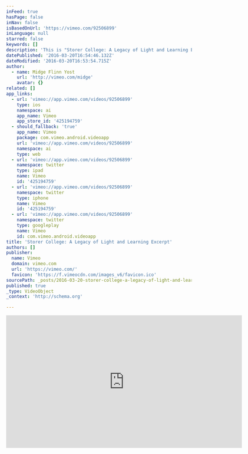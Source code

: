 ```yaml
---
inFeed: true
hasPage: false
inNav: false
isBasedOnUrl: 'https://vimeo.com/92506899'
inLanguage: null
starred: false
keywords: []
description: 'This is "Storer College: A Legacy of Light and Learning Excerpt" by midge on Vimeo, the home for high quality videos and the people who love them.'
datePublished: '2016-03-20T16:54:46.132Z'
dateModified: '2016-03-20T16:53:54.715Z'
author:
  - name: Midge Flinn Yost
    url: 'http://vimeo.com/midge'
    avatar: {}
related: []
app_links:
  - url: 'vimeo://app.vimeo.com/videos/92506899'
    type: ios
    namespace: ai
    app_name: Vimeo
    app_store_id: '425194759'
  - should_fallback: 'true'
    app_name: Vimeo
    package: com.vimeo.android.videoapp
    url: 'vimeo://app.vimeo.com/videos/92506899'
    namespace: ai
    type: web
  - url: 'vimeo://app.vimeo.com/videos/92506899'
    namespace: twitter
    type: ipad
    name: Vimeo
    id: '425194759'
  - url: 'vimeo://app.vimeo.com/videos/92506899'
    namespace: twitter
    type: iphone
    name: Vimeo
    id: '425194759'
  - url: 'vimeo://app.vimeo.com/videos/92506899'
    namespace: twitter
    type: googleplay
    name: Vimeo
    id: com.vimeo.android.videoapp
title: 'Storer College: A Legacy of Light and Learning Excerpt'
authors: []
publisher:
  name: Vimeo
  domain: vimeo.com
  url: 'https://vimeo.com/'
  favicon: 'https://f.vimeocdn.com/images_v6/favicon.ico'
sourcePath: _posts/2016-03-20-storer-college-a-legacy-of-light-and-learning-excerpt.md
published: true
_type: VideoObject
_context: 'http://schema.org'

---
```

<iframe src="https://cdn.embedly.com/widgets/media.html?src=https%3A%2F%2Fplayer.vimeo.com%2Fvideo%2F92506899&amp;url=https%3A%2F%2Fvimeo.com%2F92506899&amp;image=http%3A%2F%2Fi.vimeocdn.com%2Fvideo%2F472252040_640.jpg&amp;key=b7d04c9b404c499eba89ee7072e1c4f7&amp;type=text%2Fhtml&amp;schema=vimeo" width="640" height="360" scrolling="no" frameborder="0" allowfullscreen="allowfullscreen" style=""></iframe>